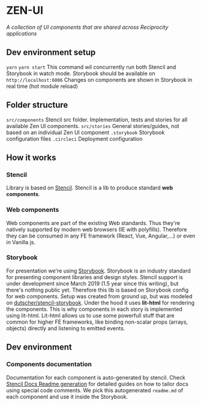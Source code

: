 # ZEN-UI
*A collection of UI components that are shared across Reciprocity applications*

## Dev environment setup
`yarn`
`yarn start` This command wil concurrently run both Stencil and Storybook in watch mode.
Storybook should be available on `http://localhost:6006`
Changes on components are shown in Storybook in real time (hot module reload)

## Folder structure
`src/components` Stencil src folder. Implementation, tests and stories for all available Zen UI components.
`src/stories` General stories/guides, not based on an individual Zen UI component
`.storybook` Storybook configuration files
`.circleci` Deployment configuration

## How it works

### Stencil
Library is based on [Stencil](https://stenciljs.com/docs/introduction). Stencil is a lib to produce standard **web components**.

### Web components
Web components are part of the existing Web standards. Thus they're natively supported by modern web browsers (IE with polyfills). Therefore they can be consumed in any FE framework (React, Vue, Angular,...) or even in Vanilla js.

### Storybook
For presentation we're using [Storybook](https://storybook.js.org/). Storybook is an industry standard for presenting component libraries and design styles.
Stencil support is under development since March 2019 (1.5 year since this writing), but there's nothing public yet.
Therefore this lib is based on Storybook config for web components. Setup was created from ground up, but was modeled on [dutscher/stencil-storybook](https://github.com/dutscher/stencil-storybook).
Under the hood it uses **lit-html** for rendering the components. This is why components in each story is implemented using lit-html. Lit-html allows us to use some powerfull stuff that are common for higher FE frameworks, like binding non-scalar props (arrays, objects) directly and listening to emitted events.

## Dev environment

### Components documentation
Documentation for each component is auto-generated by stencil. Check [Stencil Docs Readme generation](https://stenciljs.com/docs/docs-readme) for detailed guides on how to tailor docs using special code comments. We pick this autogenerated `readme.md` of each component and use it inside the Storybook.
